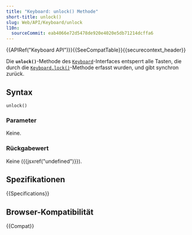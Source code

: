 ```yaml
---
title: "Keyboard: unlock() Methode"
short-title: unlock()
slug: Web/API/Keyboard/unlock
l10n:
  sourceCommit: eab4066e72d5478de920e4020e5db71214dcffa6
---
```


{{APIRef("Keyboard API")}}{{SeeCompatTable}}{{securecontext_header}}

Die **`unlock()`**-Methode des [`Keyboard`](/de/docs/Web/API/Keyboard)-Interfaces entsperrt alle Tasten, die durch die [`Keyboard.lock()`](/de/docs/Web/API/Keyboard/lock)-Methode erfasst wurden, und gibt synchron zurück.

## Syntax

```js-nolint
unlock()
```

### Parameter

Keine.

### Rückgabewert

Keine ({{jsxref("undefined")}}).

## Spezifikationen

{{Specifications}}

## Browser-Kompatibilität

{{Compat}}
